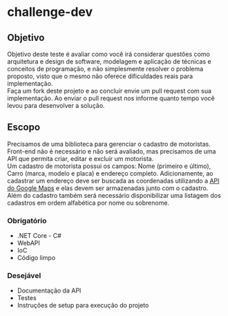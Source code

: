 # challenge-dev

## Objetivo
Objetivo deste teste é avaliar como você irá considerar questões como arquitetura e design de software, modelagem e aplicação de técnicas e conceitos de programação, e não simplesmente resolver o problema proposto, visto que o mesmo não oferece dificuldades reais para implementação.  
Faça um fork deste projeto e ao concluir envie um pull request com sua implementação. Ao enviar o pull request nos informe quanto tempo você levou para desenvolver a solução.

## Escopo
Precisamos de uma biblioteca para gerenciar o cadastro de motoristas.  
Front-end não é necessário e não será avaliado, mas precisamos de uma API que permita criar, editar e excluir um motorista.  
Um cadastro de motorista possui os campos: Nome (primeiro e último), Carro (marca, modelo e placa) e endereço completo. Adicionamente, ao cadastrar um endereço deve ser buscada as coordenadas utilizando a [API do Google Maps](https://developers.google.com/maps/documentation/geocoding) e elas devem ser armazenadas junto com o cadastro.  
Além do cadastro também será necessário disponibilizar uma listagem dos cadastros em ordem alfabética por nome ou sobrenome.

### Obrigatório
 - .NET Core - C#
 - WebAPI
 - IoC
 - Código limpo

### Desejável
 - Documentação da API
 - Testes
 - Instruções de setup para execução do projeto
